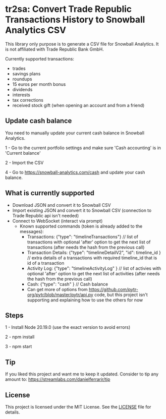 # tr2sa: Convert Trade Republic Transactions History to Snowball Analytics CSV

This library only purpose is to generate a CSV file for Snowball Analytics. It is not affiliated with Trade Republic Bank GmbH.

Currently supported transactions:

- trades
- savings plans
- roundups
- 15 euros per month bonus
- dividends
- interests
- tax corrections
- received stock gift (when opening an account and from a friend)

## Update cash balance

You need to manually update your current cash balance in Snowball Analytics.

1 - Go to the current portfolio settings and make sure 'Cash accounting' is in 'Current balance'

2 - Import the CSV

4 - Go to https://snowball-analytics.com/cash and update your cash balance.

## What is currently supported

- Download JSON and convert it to Snowball CSV
- Import existing JSON and convert it to Snowball CSV (connection to Trade Republic api isn't needed)
- Connect to WebSocket (interact via prompt)
  - Known supported commands (token is already added to the messages):
    - Transactions: {"type": "timelineTransactions"} // list of transactions with optional 'after' option to get the next list of transactions (after needs the hash from the previous call)
    - Transaction Details: {"type": "timelineDetailV2", "id": timeline_id } // extra details of a transactions with required timeline_id that is id of a transaction
    - Activity Log: {"type": "timelineActivityLog" } // list of activies with optional 'after' option to get the next list of activities (after needs the hash from the previous call)
    - Cash: {"type": "cash" } // Cash balance
    - Can get more of options from https://github.com/pytr-org/pytr/blob/master/pytr/api.py code, but this project isn't supporting and explaining how to use the others for now

## Steps

1 - Install Node 20.19.0 (use the exact version to avoid errors)

2 - npm install

3 - npm start

## Tip

If you liked this project and want me to keep it updated. Consider to tip any amount to:
https://streamlabs.com/danielferrarir/tip

## License

This project is licensed under the MIT License. See the [LICENSE](https://github.com/DanielFerrariR/tr2sa/blob/master/LICENSE) file for details.
